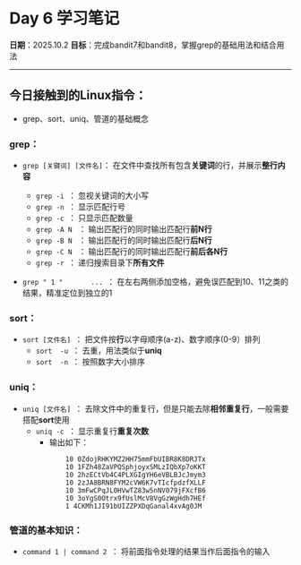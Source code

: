 # Day 6 学习笔记

**日期**：2025.10.2
**目标**：完成bandit7和bandit8，掌握grep的基础用法和结合用法

---

## 今日接触到的Linux指令：
- grep、sort、uniq、管道的基础概念

### grep：
- `grep [关键词] [文件名]`：  	在文件中查找所有包含**关键词**的行，并展示**整行内容**
	- `grep -i `：  	忽视关键词的大小写
	- `grep -n `：  	显示匹配行号
	- `grep -c `：  	只显示匹配数量
	- `grep -A N `	：  	输出匹配行的同时输出匹配行**前N行**
	- `grep -B N `	：  	输出匹配行的同时输出匹配行**后N行**
	- `grep -C N `	：  	输出匹配行的同时输出匹配行**前后各N行**
	- `grep -r `：  	递归搜索目录下**所有文件**

- `grep	" 1 "		... `：  	在左右两侧添加空格，避免误匹配到10、11之类的结果，精准定位到独立的1

### sort：
- `sort [文件名] `：  	把文件按**行**以字母顺序(a-z)、数字顺序(0-9）排列
	- `sort  -u `：  	去重，用法类似于**uniq**
	- `sort  -n `：  	按照数字大小排序

### uniq：
- `uniq [文件名] `：  	去除文件中的重复行，但是只能去除**相邻重复行**，一般需要搭配**sort**使用
	- `uniq -c `：  	显示重复行**重复次数**
		- 输出如下：
			```
     			10 0ZdojRHKYMZ2HH75mmFbUIBR8K8DRJTx
     			10 1FZh48ZaVPQSphjoyxSMLzIQbXp7oKKT
     			10 2hzECtVb4C4PLXGIgYH6eVBLBJcJmym3
     			10 2zJA8BRN8FYM2cVW6K7vTIcfpdzfXLLF
     			10 3mFwCPqJL0HVwTZ83w5nNV079jFXcfB6
     			10 3oYgS0Otrx9fUslMcV8VgGzWgHdh7HEf
      			1 4CKMh1JI91bUIZZPXDqGanal4xvAg0JM
			```


### 管道的基本知识：
- `command 1 | command 2 `：  	将前面指令处理的结果当作后面指令的输入


